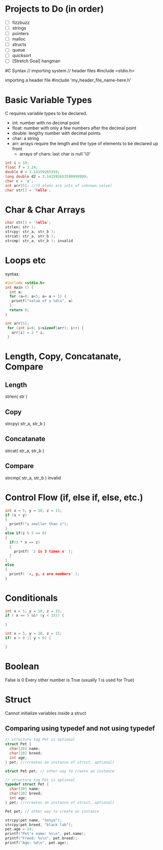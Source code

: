 # Projects to Do (in order)
- [ ] fizzbuzz
- [ ] strings
- [ ] pointers
- [ ] malloc
- [ ] structs
- [ ] queue
- [ ] quicksort
- [ ] [Stretch Goal] hangman

#C Syntax
// importing system
// header files
#include <stdio.h>

importing a header file
#include 'my_header_file_name-here.h'

# Basic Variable Types

C requires variable types to be declared.
- int: number with no decimal point
- float: number with only a few numbers after the decimal point
- double: lengthy number with decimal points
- char: a string
- arr: arrays require the length and the type of elements to be declared up front
  - arrays of chars: last char is null '\0'

```c
int i = 10;
float f = 3.24;
double d = 3.14159265359;
long double d2 = 3.141592653599999999;
char c = 'a';
int arr[5]; //(5 elems are ints of unknown value)
char str[] = 'hello';
```

# Char & Char Arrays
```c
char str[] = 'hello';
strlen( str );
strcpy( str_a, str_b );
strcat( str_a, str_b );
strcmp( str_a, str_b ); invalid
```

# Loops etc
syntax:
```c
#include <stdio.h>
int main () {
  int a;
  for (a=0; a<5; a= a + 1) {
   printf("value of a %d\n", a)
  }
  return 0;
}
 ```
```c
int arr[5];
 for (int i=0; i<sizeof(arr); i++) {
   arr[i] = 2 * i;
 }
 ```

# Length, Copy, Concatanate, Compare
## Length
strlen( str )
## Copy
strcpy( str_a, str_b )

## Concatanate
strcat( str_a, str_b )

## Compare
strcmp( str_a, str_b ) invalid

# Control Flow (if, else if, else, etc.)
```c
int x = 5, y = 10, z = 15;
if (x > y) 
{
  printf("y smaller than x");
}
else if(z % 5 == 0) 
{
  if(3 * x == z) 
  {
    printf( 'z is 3 times x' );
  }
}
else 
{
  printf( 'x, y, z are numbers' );
}
```
# Conditionals
```c
int x = 5, y = 10, z = 15;
if ( x == 5 &&! (y < 15)) {
  
}
```
```c
int x = 5, y = 10, z = 15;
if( x > 0 || y > 0) {

}
```

# Boolean
False is 0
Every other number is True (usually 1 is used for True)

# Struct
Cannot initialize variables inside a struct

## Comparing using typedef and not using typedef
```c
// structure tag Pet is optional
struct Pet {  
  char[20] name;
  char[20] breed;
  int age;
} pet; //(creates an instance of struct, optional)

struct Pet pet; // other way to create an instance
```

```c
// structure tag Pet is optional
typedef struct Pet {  
  char[20] name;
  char[20] breed;
  int age;
} pet; //(creates an instance of struct, optional)

Pet pet; // other way to create an instance

strcpy(pet.name, "Sonya");
strcpy(pet.breed, "black lab");
pet.age = 14;
printf("Pet's name: %s\n", pet.name);
printf("Freed: %s\n", pet.breed);
printf("Age: %d\n", pet.age);
```
